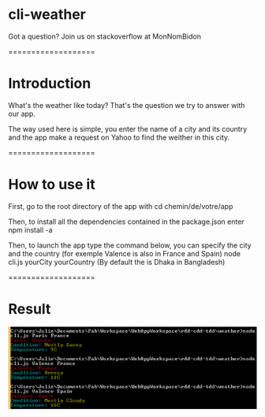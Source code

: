 # cli-weather

Got a question? Join us on stackoverflow at MonNomBidon

===================
# Introduction 

What's the weather like today? That's the question we try to answer with our app.

The way used here is simple, you enter the name of a city and its country and the app make a request on Yahoo to find the weither in this city.

===================
# How to use it

First, go to the root directory of the app with
cd chemin/de/votre/app

Then, to install all the dependencies contained in the package.json enter 
npm install -a 

Then, to launch the app type the command below, you can specify the city and the country (for exemple Valence is also in France and Spain)
node cli.js yourCity yourCountry (By default the is Dhaka in Bangladesh)

===================
# Result 
![Alt text](Cli_Meteo_Launch.png?raw=true "Optional Title")